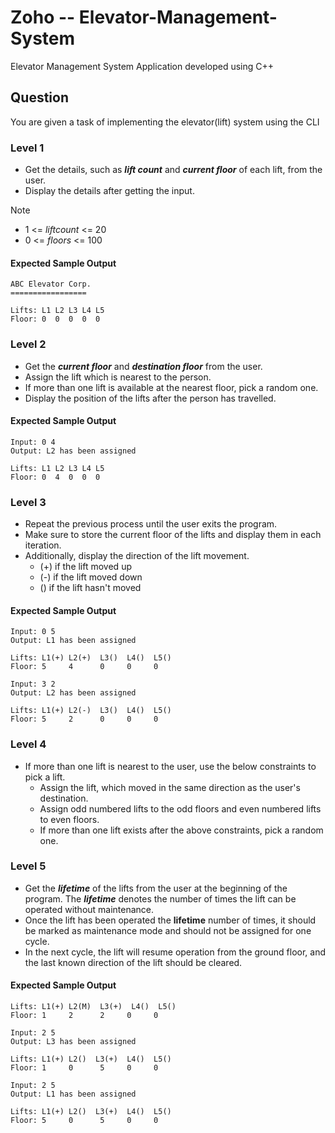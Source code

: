 # Zoho -- Elevator-Management-System
Elevator Management System Application developed using C++

## Question
You are given a task of implementing the elevator(lift) system using the CLI

### Level 1
 - Get the details, such as **_lift count_** and **_current floor_** of each lift, from the user.
 - Display the details after getting the input.

> [!NOTE]
> - 1 <= *liftcount* <= 20
> - 0 <= *floors* <= 100

#### Expected Sample Output
```
ABC Elevator Corp.
=================

Lifts: L1 L2 L3 L4 L5
Floor: 0  0  0  0  0 
```

### Level 2
 - Get the **_current floor_** and **_destination floor_** from the user.
 - Assign the lift which is nearest to the person.
 - If more than one lift is available at the nearest floor, pick a random one.
 - Display the position of the lifts after the person has travelled.

#### Expected Sample Output
```
Input: 0 4
Output: L2 has been assigned

Lifts: L1 L2 L3 L4 L5
Floor: 0  4  0  0  0 
```

### Level 3
 - Repeat the previous process until the user exits the program.
 - Make sure to store the current floor of the lifts and display them in each iteration.
 - Additionally, display the direction of the lift movement.
   - (+) if the lift moved up
   - (-) if the lift moved down
   - () if the lift hasn't moved

#### Expected Sample Output
```
Input: 0 5
Output: L1 has been assigned

Lifts: L1(+) L2(+)  L3()  L4()  L5()
Floor: 5     4      0     0     0

Input: 3 2
Output: L2 has been assigned

Lifts: L1(+) L2(-)  L3()  L4()  L5()
Floor: 5     2      0     0     0
```

### Level 4
- If more than one lift is nearest to the user, use the below constraints to pick a lift.
  - Assign the lift, which moved in the same direction as the user's destination.
  - Assign odd numbered lifts to the odd floors and even numbered lifts to even floors.
  - If more than one lift exists after the above constraints, pick a random one.
 
### Level 5
- Get the **_lifetime_** of the lifts from the user at the beginning of the program. The **_lifetime_** denotes the number of times the lift can be operated without maintenance.
- Once the lift has been operated the **lifetime** number of times, it should be marked as maintenance mode and should not be assigned for one cycle.
- In the next cycle, the lift will resume operation from the ground floor, and the last known direction of the lift should be cleared.

#### Expected Sample Output
```
Lifts: L1(+) L2(M)  L3(+)  L4()  L5()
Floor: 1     2      2     0     0

Input: 2 5
Output: L3 has been assigned

Lifts: L1(+) L2()  L3(+)  L4()  L5()
Floor: 1     0      5     0     0

Input: 2 5
Output: L1 has been assigned

Lifts: L1(+) L2()  L3(+)  L4()  L5()
Floor: 5     0      5     0     0
```




